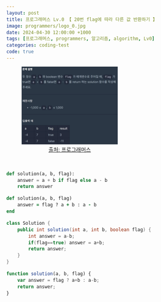 ```yaml
---
layout: post
title: 프로그래머스 Lv.0 【 20번 flag에 따라 다른 값 반환하기 】
image: programmers/logo_0.jpg
date: 2024-04-30 12:00:00 +1000
tags: [프로그래머스, programmers, 알고리즘, algorithm, Lv0]
categories: coding-test
code: true
---
```

<figure style="width: 50%; text-align: center;">
    <img src="/assets/programmers/programmers020.jpg">
    <figcaption><a href="https://school.programmers.co.kr/learn/courses/30/lessons/181933">출처: 프로그래머스</a></figcaption>
</figure>

<br>

```python
def solution(a, b, flag):
    answer = a + b if flag else a - b
    return answer
```

```ruby
def solution(a, b, flag)
    answer = flag ? a + b : a - b
end
```

```java
class Solution {
    public int solution(int a, int b, boolean flag) {
        int answer = a-b;
        if(flag==true) answer = a+b;
        return answer;
    }
}
```

```javascript
function solution(a, b, flag) {
    var answer = flag ? a+b : a-b;
    return answer;
}
```